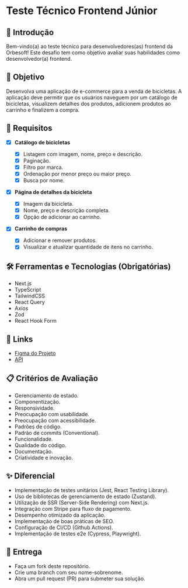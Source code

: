 # Teste Técnico Frontend Júnior

## 👋 Introdução

Bem-vindo(a) ao teste técnico para desenvolvedores(as) frontend da Orbesoft! Este desafio tem como objetivo avaliar suas habilidades como desenvolvedor(a) frontend.

## 🎯 Objetivo

Desenvolva uma aplicação de e-commerce para a venda de bicicletas. A aplicação deve permitir que os usuários naveguem por um catálogo de bicicletas, visualizem detalhes dos produtos, adicionem produtos ao carrinho e finalizem a compra.

## 📌 Requisitos

- [x] **Catálogo de bicicletas**

  - [x] Listagem com imagem, nome, preço e descrição.
  - [x] Paginação.
  - [x] Filtro por marca.
  - [x] Ordenação por menor preço ou maior preço.
  - [x] Busca por nome.

- [x] **Página de detalhes da bicicleta**

  - [x] Imagem da bicicleta.
  - [x] Nome, preço e descrição completa.
  - [x] Opção de adicionar ao carrinho.

- [x] **Carrinho de compras**
  - [x] Adicionar e remover produtos.
  - [x] Visualizar e atualizar quantidade de itens no carrinho.

## 🛠️ Ferramentas e Tecnologias (Obrigatórias)

- Next.js
- TypeScript
- TailwindCSS
- React Query
- Axios
- Zod
- React Hook Form

## 🔗 Links

- [Figma do Projeto](https://www.figma.com/design/TZXjpooM467GLW7UXpvf47/E-commerce---Bike?node-id=1-131)
- [API](https://www.postman.com/orbesoft-team/workspace/teste-frontend-jnior/overview)

## 📋 Critérios de Avaliação

- Gerenciamento de estado.
- Componentização.
- Responsividade.
- Preocupação com usabilidade.
- Preocupação com acessibilidade.
- Padrões de código.
- Padrão de commits (Conventional).
- Funcionalidade.
- Qualidade do código.
- Documentação.
- Criatividade e inovação.

## ✨ Diferencial

- Implementação de testes unitários (Jest, React Testing Library).
- Uso de bibliotecas de gerenciamento de estado (Zustand).
- Utilização de SSR (Server-Side Rendering) com Next.js.
- Integração com Stripe para fluxo de pagamento.
- Desempenho otimizado da aplicação.
- Implementação de boas práticas de SEO.
- Configuração de CI/CD (Github Actions).
- Implementação de testes e2e (Cypress, Playwright).

## 📅 Entrega

- Faça um fork deste repositório.
- Crie uma branch com seu nome-sobrenome.
- Abra um pull request (PR) para submeter sua solução.
